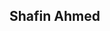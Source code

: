 <!DOCTYPE html>
<html>
<head>
    <link rel="stylesheet" type="text/css" href="style.css">
</head>
<body>
    <h2 align="left" class="big-text">Shafin Ahmed</h2>
</body>
</html>
